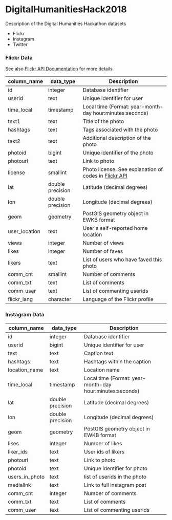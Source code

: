 # DigitalHumanitiesHack2018
Description of the Digital Humanities Hackathon datasets 

- Flickr
- Instagram
- Twitter


### Flickr Data

See also [Flickr API Documentation](https://www.flickr.com/services/api/) for more details. 


| column_name       | data_type        | Description                                                                                                                |
|-------------------|------------------|----------------------------------------------------------------------------------------------------------------------------|
| id                | integer          | Database identifier                                                                                                        |
| userid            | text             | Unique identifier for user                                                                                                 |
| time_local        | timestamp        | Local time (Format: year-month-day hour:minutes:seconds)                                                                   |
| text1             | text             | Title of the photo                                                                                                         |
| hashtags          | text             | Tags associated with the photo                                                                                             |
| text2             | text             | Additional description of the photo                                                                                        |
| photoid           | bigint           | Unique identifier of the photo                                                                                             |
| photourl          | text             | Link to photo                                                                                                              |
| license           | smallint         | Photo license. See explanation of codes in [Flickr API](https://www.flickr.com/services/api/flickr.photos.licenses.getInfo.html) |
| lat               | double precision | Latitude (decimal degrees)                                                                                                 |
| lon               | double precision | Longitude (decimal degrees)                                                                                                |
| geom              | geometry         | PostGIS geometry object in EWKB format                                                                                     |
| user_location     | text             | User's self-reported home location                                                                                         |
| views             | integer          | Number of views                                                                                                            |
| likes             | integer          | Number of faves                                                                                                            |
| likers            | text             | List of users who have faved this photo                                                                                    |
| comm_cnt          | smallint         | Number of comments                                                                                                         |
| comm_txt          | text             | List of comments                                                                                                           |
| comm_user         | text             | List of commenting userids                                                                                                 |
| flickr_lang       | character        | Language of the Flickr profile                                                                                             |




### Instagram Data

| column_name    | data_type        | Description                                              |
|----------------|------------------|----------------------------------------------------------|
| id             | integer          | Database identifier                                      |
| userid         | bigint           | Unique identifier for user                               |
| text           | text             | Caption text                                             |
| hashtags       | text             | Hashtags within the caption                              |
| location_name  | text             | Location name                                            |
| time_local     | timestamp        | Local time (Format: year-month-day hour:minutes:seconds) |
| lat            | double precision | Latitude (decimal degrees)                               |
| lon            | double precision | Longitude (decimal degrees)                              |
| geom           | geometry         | PostGIS geometry object in EWKB format                   |
| likes          | integer          | Number of likes                                          |
| liker_ids      | text             | User ids of likers                                       |
| photourl       | text             | Link to photo                                            |
| photoid        | text             | Unique identifier for photo                              |
| users_in_photo | text             | list of userids in the photo                             |
| medialink      | text             | Link to full instagram post                              |
| comm_cnt       | integer          | Number of comments                                       |
| comm_txt       | text             | List of comments                                         |
| comm_user      | text             | List of commenting userids                               |


